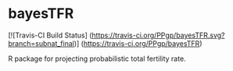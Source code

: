 # bayesTFR

[![Travis-CI Build Status] (https://travis-ci.org/PPgp/bayesTFR.svg?branch=subnat_final)] (https://travis-ci.org/PPgp/bayesTFR)


R package for projecting probabilistic total fertility rate. 


